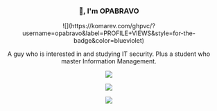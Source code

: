 
### <p align="center">👋, I'm OPABRAVO</p>
<p align="center">![](https://komarev.com/ghpvc/?username=opabravo&label=PROFILE+VIEWS&style=for-the-badge&color=blueviolet)</p>
<p align="center">
  A guy who is interested in and studying IT security.
  Plus a student who master Information Management.
</p> 

<p align="center">
  <a href="https://github.com/anuraghazra/github-readme-stats">
    <img src=https://github-readme-stats.vercel.app/api?username=opabravo&show_icons=true&theme=react&hide_border=true>
  </a>
</p>


<p align="center">
  <a href="https://github.com/DenverCoder1/github-readme-streak-stats">
    <img src=http://github-readme-streak-stats.herokuapp.com?user=opabravo&theme=react&hide_border=true>
  </a>
</p>

<p align="center">
  <a href="https://github.com/anuraghazra/github-readme-stats">
    <img src=https://github-readme-stats.vercel.app/api/top-langs/?username=opabravo&layout=compact&theme=react&hide=Shell,Jupyter%20Notebook&hide_border=true>
  </a>
</p>
